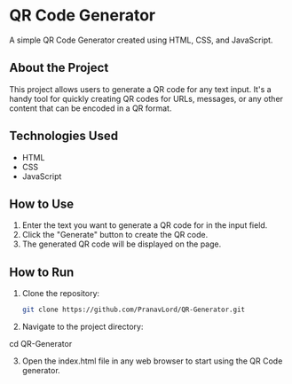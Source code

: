 # QR Code Generator

A simple QR Code Generator created using HTML, CSS, and JavaScript.

## About the Project
This project allows users to generate a QR code for any text input. It's a handy tool for quickly creating QR codes for URLs, messages, or any other content that can be encoded in a QR format.

## Technologies Used
- HTML
- CSS
- JavaScript

## How to Use
1. Enter the text you want to generate a QR code for in the input field.
2. Click the "Generate" button to create the QR code.
3. The generated QR code will be displayed on the page.

## How to Run
1. Clone the repository:
   ```bash
   git clone https://github.com/PranavLord/QR-Generator.git

2. Navigate to the project directory:

  cd QR-Generator

3. Open the index.html file in any web browser to start using the QR Code generator.
